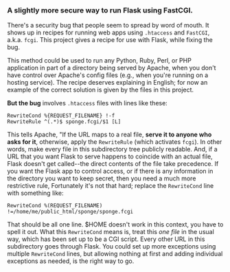 <h3>A slightly more secure way to run Flask using FastCGI.</h3>

There's a security bug that people seem to spread by word of mouth.  It shows up in recipes for running web apps using `.htaccess` and `FastCGI`, a.k.a. `fcgi`.  This project gives a recipe for use with Flask, while fixing the bug.

This method could be used to run any Python, Ruby, Perl, or PHP application 
in part of a directory being served by Apache, when you don't have control 
over Apache's config files (e.g., when you're running on a hosting
service).  The recipe deserves explaining in English; for now an example of 
the correct solution is given by the files in this project.

<b>But the bug</b> involves `.htaccess` files with lines like these:

    RewriteCond %{REQUEST_FILENAME} !-f
    RewriteRule ^(.*)$ sponge.fcgi/$1 [L]

This tells Apache, "If the URL maps to a real file, **serve it to anyone 
who asks for it**, otherwise, apply the `RewriteRule` (which activates 
`fcgi`). In other words, make every file in this subdirectory tree 
publicly readable. And, if a URL that you want Flask to serve happens to 
coincide with an actual file, Flask doesn't get called--the direct 
contents of the file take 
precedence. If you want the Flask app to control access, or if there is 
any information in the directory you want to keep secret, then you need a 
much more restrictive rule, Fortunately it's not that hard; replace the 
`RewriteCond` line with something like:

    RewriteCond %(REQUEST_FILENAME) !=/home/me/public_html/sponge/sponge.fcgi

That should be all one line. $HOME doesn't work in this context, you have 
to spell it out. What this `RewriteCond` means is, treat this *one file* 
in the usual way, which has been set up to be a CGI script. Every other 
URL in this subdirectory goes through Flask. You could set up more 
exceptions using multiple `RewriteCond` lines, but allowing nothing at 
first and adding individual exceptions as needed, is the right way to go.

